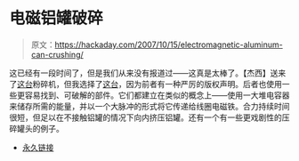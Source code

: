 # 电磁铝罐破碎

> 原文：<https://hackaday.com/2007/10/15/electromagnetic-aluminum-can-crushing/>

这已经有一段时间了，但是我们从来没有报道过——这真是太棒了。【杰西】送来了[这台](http://www.powerlabs.org/pssecc.htm)粉碎机，但我选择了[这台](http://www.altair.org/crusher.html)，因为前者有一种严厉的版权声明。后者也使用一些更容易找到、可破解的部件。它们都建立在类似的概念上——使用一大堆电容器来储存所需的能量，并以一个大脉冲的形式将它传递给线圈电磁铁。合力持续时间很短，但足以在不接触铝罐的情况下向内挤压铝罐。还有一个有一些更戏剧性的压碎罐头的例子。

*   [永久链接](http://www.powerlabs.org/pssecc.htm)